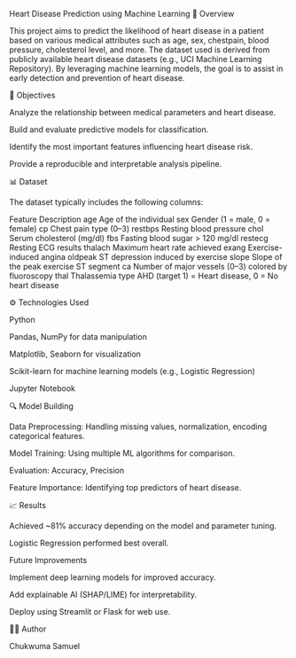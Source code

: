 Heart Disease Prediction using Machine Learning
📘 Overview

This project aims to predict the likelihood of heart disease in a patient based on various medical attributes such as age, sex, chestpain, blood pressure, cholesterol level, and more. The dataset used is derived from publicly available heart disease datasets (e.g., UCI Machine Learning Repository).
By leveraging machine learning models, the goal is to assist in early detection and prevention of heart disease.

🧠 Objectives

Analyze the relationship between medical parameters and heart disease.

Build and evaluate predictive models for classification.

Identify the most important features influencing heart disease risk.

Provide a reproducible and interpretable analysis pipeline.

📊 Dataset

The dataset typically includes the following columns:

Feature	Description
age	Age of the individual
sex	Gender (1 = male, 0 = female)
cp	Chest pain type (0–3)
restbps	Resting blood pressure
chol	Serum cholesterol (mg/dl)
fbs	Fasting blood sugar > 120 mg/dl
restecg	Resting ECG results
thalach	Maximum heart rate achieved
exang	Exercise-induced angina
oldpeak	ST depression induced by exercise
slope	Slope of the peak exercise ST segment
ca	Number of major vessels (0–3) colored by fluoroscopy
thal	Thalassemia type
AHD (target	1) = Heart disease, 0 = No heart disease

⚙️ Technologies Used

Python

Pandas, NumPy for data manipulation

Matplotlib, Seaborn for visualization

Scikit-learn for machine learning models (e.g., Logistic Regression)

Jupyter Notebook

🔍 Model Building

Data Preprocessing: Handling missing values, normalization, encoding categorical features.

Model Training: Using multiple ML algorithms for comparison.

Evaluation: Accuracy, Precision

Feature Importance: Identifying top predictors of heart disease.

📈 Results

Achieved ~81% accuracy depending on the model and parameter tuning.

Logistic Regression performed best overall.

Future Improvements

Implement deep learning models for improved accuracy.

Add explainable AI (SHAP/LIME) for interpretability.

Deploy using Streamlit or Flask for web use.

👨‍💻 Author

Chukwuma Samuel
